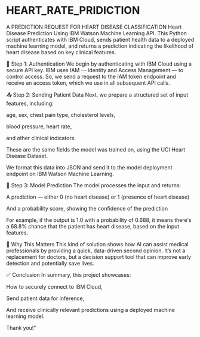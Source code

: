 # HEART_RATE_PRIDICTION
 A PREDICTION REQUEST FOR HEART DISEASE CLASSIFICATION
 Heart Disease Prediction Using IBM Watson Machine Learning API.
This Python script authenticates with IBM Cloud, sends patient health data to a deployed machine learning model, and returns a prediction indicating the likelihood of heart disease based on key clinical features.

🔐 Step 1: Authentication
We begin by authenticating with IBM Cloud using a secure API key.
IBM uses IAM — Identity and Access Management — to control access.
So, we send a request to the IAM token endpoint and receive an access token, which we use in all subsequent API calls.

📤 Step 2: Sending Patient Data
Next, we prepare a structured set of input features, including:

age, sex, chest pain type, cholesterol levels,

blood pressure, heart rate,

and other clinical indicators.

These are the same fields the model was trained on, using the UCI Heart Disease Dataset.

We format this data into JSON and send it to the model deployment endpoint on IBM Watson Machine Learning.

🤖 Step 3: Model Prediction
The model processes the input and returns:

A prediction — either 0 (no heart disease) or 1 (presence of heart disease)

And a probability score, showing the confidence of the prediction

For example, if the output is 1.0 with a probability of 0.688, it means there's a 68.8% chance that the patient has heart disease, based on the input features.

🧠 Why This Matters
This kind of solution shows how AI can assist medical professionals by providing a quick, data-driven second opinion.
It’s not a replacement for doctors, but a decision support tool that can improve early detection and potentially save lives.

✅ Conclusion
In summary, this project showcases:

How to securely connect to IBM Cloud,

Send patient data for inference,

And receive clinically relevant predictions using a deployed machine learning model.

Thank you!”
